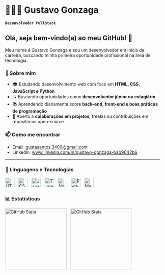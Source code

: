 # 👨🏽‍💻 Gustavo Gonzaga

**`Desenvolvedor FullStack`**

## Olá, seja bem-vindo(a) ao meu GitHub! 👋

Meu nome é Gustavo Gonzaga e sou um desenvolvedor em início de carreira, buscando minha primeira oportunidade profissional na área de tecnologia.

### 🚀 Sobre mim

- 🎓 Estudando desenvolvimento web com foco em **HTML, CSS, JavaScript e Python**
- 🔍 Buscando oportunidades como **desenvolvedor júnior ou estagiário**
- 📚 Aprendendo diariamente sobre **back-end, front-end e boas práticas de programação**
- 🤝 Aberto a **colaborações em projetos**, freelas ou contribuições em repositórios open-source

### 📫 Como me encontrar

- Email: gustasantos.3400@gmail.com
- LinkedIn: www.linkedin.com/in/gustavo-gonzaga-bab9642b6

---

### 🤖 Linguagens e Tecnologias

<img 
    align="left" 
    alt="HTML"
    title="HTML" 
    width="30px" 
    style="padding-right: 10px;" 
    src="https://cdn.jsdelivr.net/gh/devicons/devicon@latest/icons/html5/html5-original.svg" 
/>
<img 
    align="left" 
    alt="CSS" 
    title="CSS"
    width="30px" 
    style="padding-right: 10px;" 
    src="https://cdn.jsdelivr.net/gh/devicons/devicon@latest/icons/css3/css3-original.svg" 
/>
<img 
    align="left" 
    alt="JavaScript" 
    title="JavaScript"
    width="30px" 
    style="padding-right: 10px;" 
    src="https://cdn.jsdelivr.net/gh/devicons/devicon@latest/icons/javascript/javascript-original.svg" 
/>
<img 
    align="left" 
    alt="TypeScript"
    title="TypeScript" 
    width="30px" 
    style="padding-right: 10px;" 
    src="https://cdn.jsdelivr.net/gh/devicons/devicon@latest/icons/typescript/typescript-original.svg" 
/>
<img 
    align="left" 
    alt="Node.Js"
    title="Node.Js" 
    width="30px" 
    style="padding-right: 10px;" 
    src="https://avatars.githubusercontent.com/u/9950313?s=48&v=4" 
/>

<img 
    align="left" 
    alt="Python" 
    title="Python"
    width="30px" 
    style="padding-right: 10px;" 
    src="https://cdn.jsdelivr.net/gh/devicons/devicon@latest/icons/python/python-original.svg" 
/>

<img 
    align="left" 
    alt="MySQL" 
    title="MySQL"
    width="30px" 
    style="padding-right: 10px;" 
    src="https://cdn.jsdelivr.net/gh/devicons/devicon@latest/icons/mysql/mysql-original.svg" 
/>
<br/>
<br/>

### 📊 Estatísticas

<p>
  <img 
    align="left" 
    alt="GitHub Stats" 
    height="200" 
    style="padding-right: 10px;" 
    src="https://github-readme-stats.vercel.app/api?username=Gustavo-Gonzaga&show_icons=true&theme=radical&include_all_commits=true&locale=pt-br" 
  />

<img 
      align="left" 
      alt="GitHub Stats" 
      height="200" 
      src="https://github-readme-stats.vercel.app/api/top-langs/?username=gustavo-gonzaga&theme=radical&layout=compact&custom_title=Tecnologias&langs_count=9" 
  />

</p>

